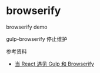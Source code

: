 # browserify

browserify demo

gulp-browserify 停止维护

参考资料

- [当 React 遇见 Gulp 和 Browserify](http://www.jianshu.com/p/tY6UPN)
